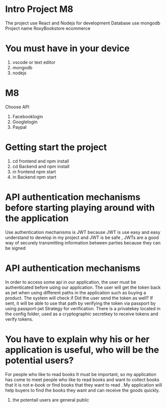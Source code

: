 # Intro Project M8
The project use React and Nodejs for development Database use mongodb Project name RoxyBookstore ecommerce
# You must have in your device
1. vscode or text editor
2. mongodb 
3. nodejs
# M8
Choose API 
1. Facebooklogin	
2. Googlelogin
3. Paypal
# Getting start the project
1. cd frontend and npm install
2. cd Backend and npm install
3. in frontend npm start
4. in Backend npm start
# API authentication mechanisms before starting playing around with the application
Use authentication mechanisms is JWT because JWT is use easy and easy understand to develop in my project and JWT is be safe , JWTs are a good way of securely transmitting information between parties because they can be signed 
# API authentication mechanisms
In order to access some api in our application, the user must be authenticated before using our application. The user will get the token back as jwt when using different paths in the application such as buying a product. The system will check if Did the user send the token as well? If sent, it will be able to use that path by verifying the token via passport by using passport-jwt Strategy for verification.
There is a privatekey located in the config folder, used as a cryptographic secretkey to receive tokens and verify tokens.
# You have to explain why his or her application is useful, who will be the potential users?
For people who like to read books It must be important, so my application has come to meet people who like to read books and want to collect books that it is not e-book or find books that they want to read . My application will help buyers to find the books they want and can receive the goods quickly.
1. the potentail users are general public 

